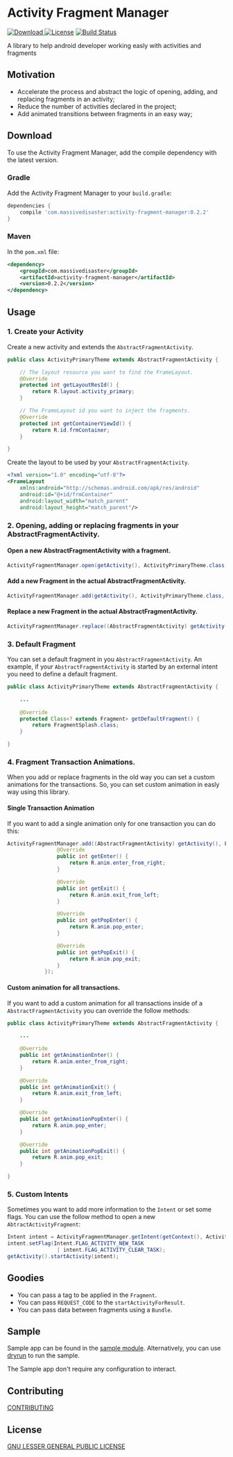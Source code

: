 # Activity Fragment Manager 
[![Download](https://api.bintray.com/packages/jmspt/maven/activity-fragment-manager/images/download.svg) ](https://bintray.com/jmspt/maven/activity-fragment-manager/)
[![License](http://img.shields.io/badge/license-Apache%202.0-blue.svg?style=flat)](http://choosealicense.com/licenses/apache-2.0/)
[![Build Status](https://travis-ci.org/massivedisaster/ActivityFragmentManager.svg?branch=master)](https://travis-ci.org/massivedisaster/ActivityFragmentManager)

A library to help android developer working easly with activities and fragments 

## Motivation

* Accelerate the process and abstract the logic of opening, adding, and replacing fragments in an activity;
* Reduce the number of activities declared in the project;
* Add animated transitions between fragments in an easy way;

## Download

To use the Activity Fragment Manager, add the compile dependency with the latest version.

### Gradle

Add the Activity Fragment Manager to your `build.gradle`:
```gradle
dependencies {
    compile 'com.massivedisaster:activity-fragment-manager:0.2.2'
}
```

### Maven

In the `pom.xml` file:
```xml
<dependency>
    <groupId>com.massivedisaster</groupId>
    <artifactId>activity-fragment-manager</artifactId>
    <version>0.2.2</version>
</dependency>
```

## Usage

### 1. Create your Activity

Create a new activity and extends the ```AbstractFragmentActivity```.

```java
public class ActivityPrimaryTheme extends AbstractFragmentActivity {

    // The layout resource you want to find the FrameLayout.
    @Override
    protected int getLayoutResId() {
        return R.layout.activity_primary;
    }

    // The FrameLayout id you want to inject the fragments.
    @Override
    protected int getContainerViewId() {
        return R.id.frmContainer;
    }

}

```

Create the layout to be used by your ```AbstractFragmentActivity```.
```xml
<?xml version="1.0" encoding="utf-8"?>
<FrameLayout
    xmlns:android="http://schemas.android.com/apk/res/android"
    android:id="@+id/frmContainer"
    android:layout_width="match_parent"
    android:layout_height="match_parent"/>
```

### 2. Opening, adding or replacing fragments in your AbstractFragmentActivity.

#### Open a new AbstractFragmentActivity with a fragment.
```java
ActivityFragmentManager.open(getActivity(), ActivityPrimaryTheme.class, FragmentExample.class);
```

#### Add a new Fragment in the actual AbstractFragmentActivity.
```java
ActivityFragmentManager.add(getActivity(), ActivityPrimaryTheme.class, FragmentExample.class);
```

#### Replace a new Fragment in the actual AbstractFragmentActivity.
```java
ActivityFragmentManager.replace((AbstractFragmentActivity) getActivity(), FragmentExample.class);
```

### 3. Default Fragment

You can set a default fragment in you ```AbstractFragmentActivity```.
An example, if your ```AbstractFragmentActivity``` is started by an external intent you need to define a default fragment.

```java
public class ActivityPrimaryTheme extends AbstractFragmentActivity {

    ...
    
    @Override
    protected Class<? extends Fragment> getDefaultFragment() {
        return FragmentSplash.class;
    }

}
```

### 4. Fragment Transaction Animations.
When you add or replace fragments in the old way you can set a custom animations for the transactions. So, you can set custom animation in easly way using this library.

#### Single Transaction Animation

If you want to add a single animation only for one transaction you can do this:
```java
ActivityFragmentManager.add((AbstractFragmentActivity) getActivity(), FragmentExample.class, new TransactionAnimation() {
                @Override
                public int getEnter() {
                    return R.anim.enter_from_right;
                }

                @Override
                public int getExit() {
                    return R.anim.exit_from_left;
                }

                @Override
                public int getPopEnter() {
                    return R.anim.pop_enter;
                }

                @Override
                public int getPopExit() {
                    return R.anim.pop_exit;
                }
            });
```

#### Custom animation for all transactions.

If you want to add a custom animation for all transactions inside of a ```AbstractFragmentActivity``` you can override the follow methods:
```java
public class ActivityPrimaryTheme extends AbstractFragmentActivity {

    ...
    
    @Override
    public int getAnimationEnter() {
        return R.anim.enter_from_right;
    }

    @Override
    public int getAnimationExit() {
        return R.anim.exit_from_left;
    }

    @Override
    public int getAnimationPopEnter() {
        return R.anim.pop_enter;
    }

    @Override
    public int getAnimationPopExit() {
        return R.anim.pop_exit;
    }

}
```

### 5. Custom Intents
Sometimes you want to add more information to the ```Intent``` or set some flags. You can use the follow method to open a new ```AbtractActivityFragment```:

```java
Intent intent = ActivityFragmentManager.getIntent(getContext(), ActivityPrimaryTheme.class, FragmentExample.class);
intent.setFlag(Intent.FLAG_ACTIVITY_NEW_TASK
                | intent.FLAG_ACTIVITY_CLEAR_TASK);
getActivity().startActivity(intent);
``` 

## Goodies

* You can pass a tag to be applied in the ```Fragment```.
* You can pass ```REQUEST_CODE``` to the ```startActivityForResult```.
* You can pass data between fragments using a ```Bundle```.

## Sample

Sample app can be found in the [sample module](sample). 
Alternatively, you can use [dryrun](https://github.com/cesarferreira/dryrun) to run the sample.

The Sample app don't require any configuration to interact.

## Contributing
[CONTRIBUTING](CONTRIBUTING.md)

## License
[GNU LESSER GENERAL PUBLIC LICENSE](LICENSE.md)
